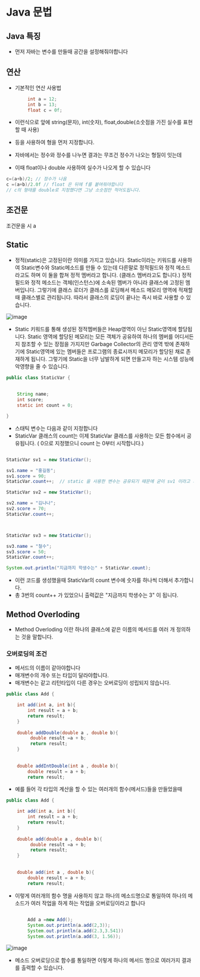 # Java 문법

## Java 특징

- 먼저 자바는 변수를 만들때 공간을 설정해줘야합니다


## 연산

- 기본적인 연산 사용법

```Java
		int a = 12;
		int b = 13;
		float c = 0f;
```
- 이런식으로 앞에 string(문자), int(숫자), float,double(소숫점을 가진 실수를 표현할 때 사용)
- 등을 사용하여 형을 먼저 지정합니다.

- 자바에서는 정수와 정수를 나누면 결과는 무조건 정수가 나오는 형질이 잇는데

- 이때 float이나 double 사용하여 실수가 나오게 할 수 있습니다

```Java
c=(a+b)/2; // 정수가 나옴
c =(a+b)/2.0f // float 은 뒤에 f를 붙여줘야합니다
// c의 형태를 double로 지정했다면 그냥 소숫점만 적어도됩니다.
```

## 조건문

조건문을 시
a




## Static

- 정적(static)은 고정된이란 의미를 가지고 있습니다. Static이라는 키워드를 사용하여 Static변수와 Static메소드를 만들 수 있는데 다른말로 정적필드와 정적 메소드라고도 하며 이 둘을 합쳐 정적 멤버라고 합니다. (클래스 멤버라고도 합니다.) 정적 필드와 정적 메소드는 객체(인스턴스)에 소속된 멤버가 아니라 클래스에 고정된 멤버입니다. 그렇기에 클래스 로더가 클래스를 로딩해서 메소드 메모리 영역에 적재할때 클래스별로 관리됩니다. 따라서 클래스의 로딩이 끝나는 즉시 바로 사용할 수 있습니다.

![image](https://github.com/ijd1236/Java/assets/130967884/113c8c42-71bc-49db-90e4-1686d9cd4e8c)

- Static 키워드를 통해 생성된 정적멤버들은 Heap영역이 아닌 Static영역에 할당됩니다. Static 영역에 할당된 메모리는 모든 객체가 공유하여 하나의 멤버를 어디서든지 참조할 수 있는 장점을 가지지만 Garbage Collector의 관리 영역 밖에 존재하기에 Static영역에 있는 멤버들은 프로그램의 종료시까지 메모리가 할당된 채로 존재하게 됩니다. 그렇기에 Static을 너무 남발하게 되면 만들고자 하는 시스템 성능에 악영향을 줄 수 있습니다.

```Java
public class StaticVar {
	
	
	String name;
	int score;
	static int count = 0;

}
```

- 스태틱 변수는 다음과 같이 지정합니다
- StaticVar 클래스의 count는 이제 StaticVar 클래스를 사용하는 모든 함수에서 공유됩니다. ( 0으로 지정했으니 count 는 0부터 시작합니다.)

```Java

StaticVar sv1 = new StaticVar();

sv1.name = "홍길동";
sv1.score = 90;
StaticVar.count++;  // static 을 사용한 변수는 공유되기 때문에 굳이 sv1 이라고 지정할 필요가 없습니다

StaticVar sv2 = new StaticVar();

sv2.name = "김나나";
sv2.score = 70;
StaticVar.count++;  



StaticVar sv3 = new StaticVar();

sv3.name = "철수";
sv3.score = 50;
StaticVar.count++;

System.out.println("지금까지 학생수는" + StaticVar.count);

```


- 이런 코드를 생성했을때 StaticVar의 count 변수에 숫자를 하나씩 더해서 추가합니다.
- 총 3번의 count++ 가 있었으니 출력값은 "지금까지 학생수는 3" 이 됩니다.





## Method Overloding

- Method Overloding 이란 하나의 클래스에 같은 이름의 메서드를 여러 개 정의하는 것을 말합니다.

### 오버로딩의 조건

- 메서드의 이름이 같아야합니다
- 매개변수의 개수 또는 타입이 달라야합니다.
- 매개변수는 같고 리턴타입이 다른 경우는 오버로딩이 성립되지 않습니다.

```Java
public class Add {

	int add(int a, int b){
		int result = a + b;
		return result;
	}
	
	double addDouble(double a , double b){
		 double result =a + b;
		 return result;
	}
	
	
	double addIntDouble(int a , double b){
		double result = a + b;
		return result;

```

- 예를 들어 각 타입의 계산을 할 수 있는 여러개의 함수(메서드)들을 만들었을때


```Java
public class Add {

	int add(int a, int b){
		int result = a + b;
		return result;
	}
	
	double add(double a , double b){
		 double result =a + b;
		 return result;
	}
	
	
	double add(int a , double b){
		double result = a + b;
		return result;

```

- 이렇게 여러개의 함수 명을 사용하지 않고 하나의 메소드명으로 통일하여 하나의 메소드가 여러 작업을 하게 하는 작업을 오버로딩이라고 합니다

```Java
		
		Add a =new Add();	
		System.out.println(a.add(2,3));
		System.out.println(a.add(2.3,3.541))
		System.out.println(a.add(3, 1.56));		
```

![image](https://github.com/ijd1236/Java/assets/130967884/226f93a1-131d-4a56-8999-8f357bbea558)


- 메소드 오버로딩으로 함수를 통일하면 이렇게 하나의 메서드 명으로 여러가지 결과를 출력할 수 있습니다.





